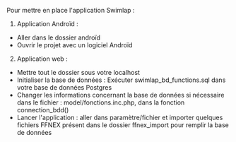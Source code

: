 Pour mettre en place l'application Swimlap :

1. Application Androïd :
  - Aller dans le dossier androïd
  - Ouvrir le projet avec un logiciel Androïd


2. Application web :
  - Mettre tout le dossier sous votre localhost
  - Initialiser la base de données : Exécuter swimlap_bd_functions.sql dans votre base de données Postgres
  - Changer les informations concernant la base de données si nécessaire dans le fichier : model/fonctions.inc.php, dans la fonction connection_bdd()
  - Lancer l'application : aller dans paramètre/fichier et importer quelques fichiers FFNEX présent dans le dossier ffnex_import pour remplir la base de données
